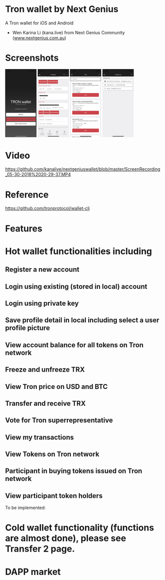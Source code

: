 # Tron wallet by Next Genius 
A Tron wallet for iOS and Android
- Wen Karina Li (kana.live) from Next Genius Community (www.nextgenius.com.au)
# Screenshots
<img width="20%" height="20%" src="https://github.com/kanalive/nextgeniuswallet/blob/master/IMG_2680.PNG"></img>
<img width="20%" height="20%" src="https://github.com/kanalive/nextgeniuswallet/blob/master/IMG_2683.PNG"></img>
<img width="20%" height="20%" src="https://github.com/kanalive/nextgeniuswallet/blob/master/IMG_2685.PNG"></img>
<img width="20%" height="20%" src="https://github.com/kanalive/nextgeniuswallet/blob/master/IMG_2689.PNG"></img>

# Video
https://github.com/kanalive/nextgeniuswallet/blob/master/ScreenRecording_05-30-2018%2020-29-37.MP4

# Reference
<a href="https://github.com/tronprotocol/wallet-cli">https://github.com/tronprotocol/wallet-cli</a>

# Features
#	Hot wallet functionalities including
##	Register a new account
##	Login using existing (stored in local) account
##	Login using private key
##	Save profile detail in local including select a user profile picture
##	View account balance for all tokens on Tron network
##	Freeze and unfreeze TRX
##	View Tron price on USD and BTC
##	Transfer and receive TRX
##	Vote for Tron superrepresentative 
##	View my transactions
##	View Tokens on Tron network
##	Participant in buying tokens issued on Tron network
##	View participant token holders 
To be implemented:
#	Cold wallet functionality (functions are almost done), please see Transfer 2 page.
#	DAPP market
